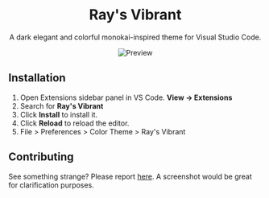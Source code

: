 <div align="center">

# Ray's Vibrant

A dark elegant and colorful monokai-inspired theme for Visual Studio Code.

![Preview](https://github.com/rayatc/ray-s-vibrant/blob/master/icon.png?raw=true)
</div>

## Installation

1. Open Extensions sidebar panel in VS Code. **View → Extensions**
2. Search for **Ray's Vibrant**
3. Click **Install** to install it.
4. Click **Reload** to reload the editor.
5. File > Preferences > Color Theme > Ray's Vibrant

## Contributing

See something strange? Please report [here](https://github.com/rayatc/ray-s-vibrant/issues). A screenshot would be great for clarification purposes.